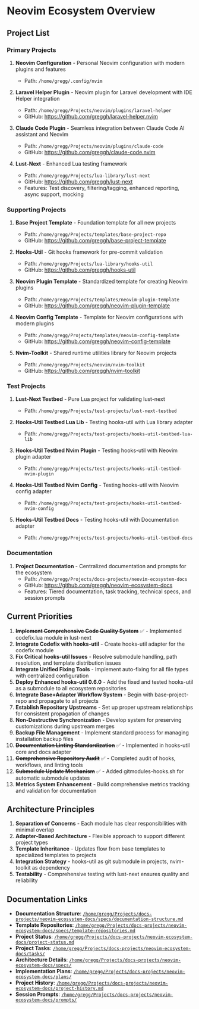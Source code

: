
# Neovim Ecosystem Overview

## Project List

### Primary Projects

1. **Neovim Configuration** - Personal Neovim configuration with modern plugins and features
   - Path: `/home/gregg/.config/nvim`

1. **Laravel Helper Plugin** - Neovim plugin for Laravel development with IDE Helper integration
   - Path: `/home/gregg/Projects/neovim/plugins/laravel-helper`
   - GitHub: <https://github.com/greggh/laravel-helper.nvim>

1. **Claude Code Plugin** - Seamless integration between Claude Code AI assistant and Neovim
   - Path: `/home/gregg/Projects/neovim/plugins/claude-code`
   - GitHub: <https://github.com/greggh/claude-code.nvim>

1. **Lust-Next** - Enhanced Lua testing framework
   - Path: `/home/gregg/Projects/lua-library/lust-next`
   - GitHub: <https://github.com/greggh/lust-next>
   - Features: Test discovery, filtering/tagging, enhanced reporting, async support, mocking

### Supporting Projects

1. **Base Project Template** - Foundation template for all new projects
   - Path: `/home/gregg/Projects/templates/base-project-repo`
   - GitHub: <https://github.com/greggh/base-project-template>

1. **Hooks-Util** - Git hooks framework for pre-commit validation
   - Path: `/home/gregg/Projects/lua-library/hooks-util`
   - GitHub: <https://github.com/greggh/hooks-util>

1. **Neovim Plugin Template** - Standardized template for creating Neovim plugins
   - Path: `/home/gregg/Projects/templates/neovim-plugin-template`
   - GitHub: <https://github.com/greggh/neovim-plugin-template>

1. **Neovim Config Template** - Template for Neovim configurations with modern plugins
   - Path: `/home/gregg/Projects/templates/neovim-config-template`
   - GitHub: <https://github.com/greggh/neovim-config-template>

1. **Nvim-Toolkit** - Shared runtime utilities library for Neovim projects
   - Path: `/home/gregg/Projects/neovim/nvim-toolkit`
   - GitHub: <https://github.com/greggh/nvim-toolkit>

### Test Projects

1. **Lust-Next Testbed** - Pure Lua project for validating lust-next
    - Path: `/home/gregg/Projects/test-projects/lust-next-testbed`

1. **Hooks-Util Testbed Lua Lib** - Testing hooks-util with Lua library adapter
    - Path: `/home/gregg/Projects/test-projects/hooks-util-testbed-lua-lib`

1. **Hooks-Util Testbed Nvim Plugin** - Testing hooks-util with Neovim plugin adapter
    - Path: `/home/gregg/Projects/test-projects/hooks-util-testbed-nvim-plugin`

1. **Hooks-Util Testbed Nvim Config** - Testing hooks-util with Neovim config adapter
    - Path: `/home/gregg/Projects/test-projects/hooks-util-testbed-nvim-config`

1. **Hooks-Util Testbed Docs** - Testing hooks-util with Documentation adapter
    - Path: `/home/gregg/Projects/test-projects/hooks-util-testbed-docs`

### Documentation

1. **Project Documentation** - Centralized documentation and prompts for the ecosystem
    - Path: `/home/gregg/Projects/docs-projects/neovim-ecosystem-docs`
    - GitHub: <https://github.com/greggh/neovim-ecosystem-docs>
    - Features: Tiered documentation, task tracking, technical specs, and session prompts

## Current Priorities

1. ~~**Implement Comprehensive Code Quality System**~~ ✅ - Implemented codefix.lua module in lust-next
2. **Integrate Codefix with hooks-util** - Create hooks-util adapter for the codefix module
3. **Fix Critical hooks-util Issues** - Resolve submodule handling, path resolution, and template distribution issues
4. **Integrate Unified Fixing Tools** - Implement auto-fixing for all file types with centralized configuration
5. **Deploy Enhanced hooks-util 0.6.0** - Add the fixed and tested hooks-util as a submodule to all ecosystem repositories
6. **Integrate Base+Adapter Workflow System** - Begin with base-project-repo and propagate to all projects
7. **Establish Repository Upstreams** - Set up proper upstream relationships for consistent propagation of changes
8. **Non-Destructive Synchronization** - Develop system for preserving customizations during upstream merges
9. **Backup File Management** - Implement standard process for managing installation backup files
10. ~~**Documentation Linting Standardization**~~ ✅ - Implemented in hooks-util core and docs adapter
11. ~~**Comprehensive Repository Audit**~~ ✅ - Completed audit of hooks, workflows, and linting tools
12. ~~**Submodule Update Mechanism**~~ ✅ - Added gitmodules-hooks.sh for automatic submodule updates
13. **Metrics System Enhancement** - Build comprehensive metrics tracking and validation for documentation

## Architecture Principles

1. **Separation of Concerns** - Each module has clear responsibilities with minimal overlap
2. **Adapter-Based Architecture** - Flexible approach to support different project types
3. **Template Inheritance** - Updates flow from base templates to specialized templates to projects
4. **Integration Strategy** - hooks-util as git submodule in projects, nvim-toolkit as dependency
5. **Testability** - Comprehensive testing with lust-next ensures quality and reliability

## Documentation Links

- **Documentation Structure**: [`/home/gregg/Projects/docs-projects/neovim-ecosystem-docs/specs/documentation-structure.md`](/home/gregg/Projects/docs-projects/neovim-ecosystem-docs/specs/documentation-structure.md)
- **Template Repositories**: [`/home/gregg/Projects/docs-projects/neovim-ecosystem-docs/specs/template-repositories.md`](/home/gregg/Projects/docs-projects/neovim-ecosystem-docs/specs/template-repositories.md)
- **Project Status**: [`/home/gregg/Projects/docs-projects/neovim-ecosystem-docs/project-status.md`](/home/gregg/Projects/docs-projects/neovim-ecosystem-docs/project-status.md)
- **Project Tasks**: [`/home/gregg/Projects/docs-projects/neovim-ecosystem-docs/tasks/`](/home/gregg/Projects/docs-projects/neovim-ecosystem-docs/tasks/)
- **Architecture Details**: [`/home/gregg/Projects/docs-projects/neovim-ecosystem-docs/specs/`](/home/gregg/Projects/docs-projects/neovim-ecosystem-docs/specs/)
- **Implementation Plans**: [`/home/gregg/Projects/docs-projects/neovim-ecosystem-docs/plans/`](/home/gregg/Projects/docs-projects/neovim-ecosystem-docs/plans/)
- **Project History**: [`/home/gregg/Projects/docs-projects/neovim-ecosystem-docs/project-history.md`](/home/gregg/Projects/docs-projects/neovim-ecosystem-docs/project-history.md)
- **Session Prompts**: [`/home/gregg/Projects/docs-projects/neovim-ecosystem-docs/prompts/`](/home/gregg/Projects/docs-projects/neovim-ecosystem-docs/prompts/)

